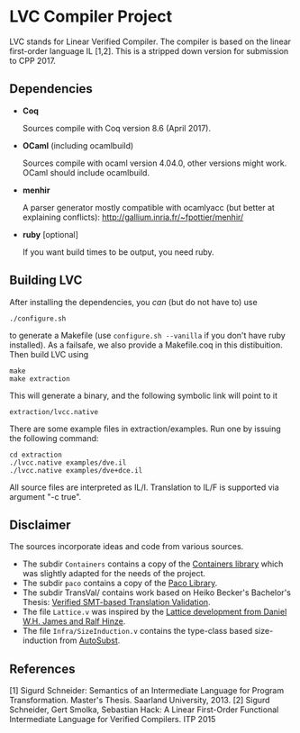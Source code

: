 # LVC Compiler Project
LVC stands for Linear Verified Compiler. The compiler is based on the linear first-order language IL [1,2].
This is a stripped down version for submission to CPP 2017.

## Dependencies

- **Coq**

    Sources compile with Coq version 8.6 (April 2017).

- **OCaml** (including ocamlbuild)

    Sources compile with ocaml version 4.04.0, other versions might work.
    OCaml should include ocamlbuild.

- **menhir**

    A parser generator mostly compatible with ocamlyacc (but better at explaining conflicts):
    http://gallium.inria.fr/~fpottier/menhir/

- **ruby** [optional]

    If you want build times to be output, you need ruby.

## Building LVC

After installing the dependencies, you *can* (but do not have to) use

	./configure.sh

to generate a Makefile (use `configure.sh --vanilla` if you don't have ruby installed).
As a failsafe, we also provide a Makefile.coq in this distibuition. Then build LVC using

	make
	make extraction

This will generate a binary, and the following symbolic link will point to it

	extraction/lvcc.native

There are some example files in extraction/examples. Run one by issuing the following command:

	cd extraction
	./lvcc.native examples/dve.il
	./lvcc.native examples/dve+dce.il

All source files are interpreted as IL/I. Translation to IL/F is supported via argument "-c true".

## Disclaimer

The sources incorporate ideas and code from various sources.

- The subdir `Containers` contains a copy of the [Containers library](http://www.lix.polytechnique.fr/coq/pylons/contribs/view/Containers/v8.4) which was slightly adapted for the needs of the project.
- The subdir `paco` contains a copy of the [Paco Library](http://plv.mpi-sws.org/paco/).
- The subdir TransVal/ contains work based on Heiko Becker's Bachelor's Thesis: [Verified SMT-based Translation Validation](http://compilers.cs.uni-saarland.de/publications/theses/becker_bsc.pdf).
- The file `Lattice.v` was inspired by the [Lattice development from Daniel W.H. James and Ralf Hinze](http://www.cs.ox.ac.uk/people/daniel.james/lattice.html).
- The file `Infra/SizeInduction.v` contains the type-class based size-induction from [AutoSubst](https://www.ps.uni-saarland.de/autosubst/).

## References

[1] Sigurd Schneider: Semantics of an Intermediate Language for Program Transformation. Master's Thesis. Saarland University, 2013.
[2] Sigurd Schneider, Gert Smolka, Sebastian Hack: A Linear First-Order Functional Intermediate Language for Verified Compilers. ITP 2015
